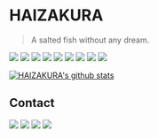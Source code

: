  # HAIZAKURA

 > A salted fish without any dream.

![](https://img.shields.io/badge/-Python-3776ab?style=flat-square&logo=Python&logoColor=fff) ![](https://img.shields.io/badge/-C_Sharp-239120?style=flat-square&logo=C-Sharp&logoColor=fff) ![](https://img.shields.io/badge/-Java-007396?style=flat-square&logo=Java&logoColor=fff) ![](https://img.shields.io/badge/-Stylus-333?style=flat-square&logo=Stylus&logoColor=fff) ![](https://img.shields.io/badge/-HTML5-e34f26?style=flat-square&logo=HTML5&logoColor=fff) ![](https://img.shields.io/badge/-JavaScript-e5cd0c?style=flat-square&logo=JavaScript&logoColor=000) ![](https://img.shields.io/badge/-CSS3-1572b6?style=flat-square&logo=CSS3&logoColor=fff) ![](https://img.shields.io/badge/-Node.js-339933?style=flat-square&logo=Node.js&logoColor=fff) ![](https://img.shields.io/badge/-Vue.js-4fc08d?style=flat-square&logo=Vue.js&logoColor=fff)

 [![HAIZAKURA's github stats](https://github-readme-stats.vercel.app/api?username=HAIZAKURA)](https://github.com/HAIZAKURA)

 ## Contact

 [![](https://img.shields.io/badge/-@haizakura_0v0-1ca0f1?style=flat-square&labelColor=1ca0f1&logo=twitter&logoColor=white)](https://twitter.com/haizakura_0v0) [![](https://img.shields.io/badge/-https://nya.run-0e83cd?style=flat-square&logo=Blogger&logoColor=fff)](https://nya.run) [![](https://img.shields.io/badge/-t.me/haizakura-3db6f1?style=flat-square&logo=Telegram&logoColor=2ca5e0)](https://t.me/haizakura) [![](https://img.shields.io/badge/-i@nya.run-911318?style=flat-square&logo=Mail.RU&logoColor=white&labelColor=c14438)](mailto:i#nya.run)
